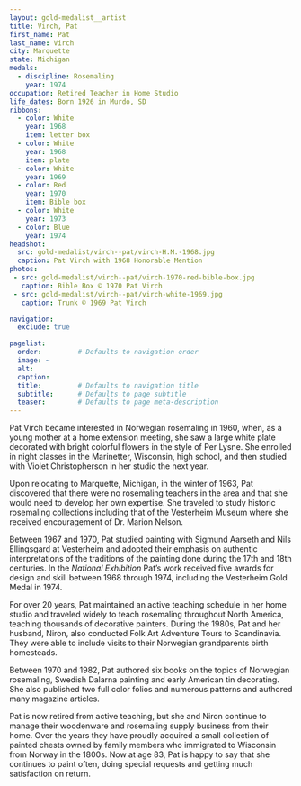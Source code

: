 ```yaml
---
layout: gold-medalist__artist
title: Virch, Pat
first_name: Pat
last_name: Virch
city: Marquette
state: Michigan
medals: 
  - discipline: Rosemaling
    year: 1974
occupation: Retired Teacher in Home Studio
life_dates: Born 1926 in Murdo, SD
ribbons:
  - color: White
    year: 1968
    item: letter box
  - color: White
    year: 1968
    item: plate
  - color: White
    year: 1969
  - color: Red
    year: 1970
    item: Bible box
  - color: White
    year: 1973
  - color: Blue 
    year: 1974
headshot:
  src: gold-medalist/virch--pat/virch-H.M.-1968.jpg
  caption: Pat Virch with 1968 Honorable Mention
photos:
 - src: gold-medalist/virch--pat/virch-1970-red-bible-box.jpg
   caption: Bible Box © 1970 Pat Virch
 - src: gold-medalist/virch--pat/virch-white-1969.jpg
   caption: Trunk © 1969 Pat Virch

navigation:
  exclude: true

pagelist:
  order:         # Defaults to navigation order  
  image: ~
  alt:
  caption:
  title:         # Defaults to navigation title
  subtitle:      # Defaults to page subtitle
  teaser:        # Defaults to page meta-description  
---
```

Pat Virch became interested in Norwegian rosemaling in 1960, when, as a young mother at a home extension meeting, she saw a large white plate decorated with bright colorful flowers in the style of Per Lysne. She enrolled in night classes in the Marinetter, Wisconsin, high school, and then studied with Violet Christopherson in her studio the next year. 

Upon relocating to Marquette, Michigan, in the winter of 1963, Pat discovered that there were no rosemaling teachers in the area and that she would need to develop her own expertise. She traveled to study historic rosemaling collections including that of the Vesterheim Museum where she received encouragement of Dr. Marion Nelson.

Between 1967 and 1970, Pat studied painting with Sigmund Aarseth and Nils Ellingsgard at Vesterheim and adopted their emphasis on authentic interpretations of the traditions of the painting done during the 17th and 18th centuries. In the _National Exhibition_ Pat’s work received five awards for design and skill between 1968 through 1974, including the Vesterheim Gold Medal in 1974.

For over 20 years, Pat maintained an active teaching schedule in her home studio and traveled widely to teach rosemaling throughout North America, teaching thousands of decorative painters. During the 1980s, Pat and her husband, Niron, also conducted Folk Art Adventure Tours to Scandinavia. They were able to include visits to their Norwegian grandparents birth homesteads. 

Between 1970 and 1982, Pat authored six books on the topics of Norwegian rosemaling, Swedish Dalarna painting and early American tin decorating. She also published two full color folios and numerous patterns and authored many magazine articles.

Pat is now retired from active teaching, but she and Niron continue to manage their woodenware and rosemaling supply business from their home. Over the years they have proudly acquired a small collection of painted chests owned by family members who immigrated to Wisconsin from Norway in the 1800s. Now at age 83, Pat is happy to say that she continues to paint often, doing special requests and getting much satisfaction on return. 